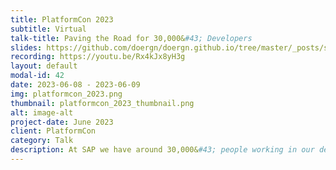 ```yaml
---
title: PlatformCon 2023
subtitle: Virtual
talk-title: Paving the Road for 30,000&#43; Developers
slides: https://github.com/doergn/doergn.github.io/tree/master/_posts/slides/PavedRoad_PlatformCon_2023.pdf
recording: https://youtu.be/Rx4kJx8yH3g
layout: default
modal-id: 42
date: 2023-06-08 - 2023-06-09
img: platformcon_2023.png
thumbnail: platformcon_2023_thumbnail.png
alt: image-alt
project-date: June 2023
client: PlatformCon
category: Talk
description: At SAP we have around 30,000&#43; people working in our development organization, with >1000 products on our price list using various technology stacks. How do you increase developer productivity at this scale? Backed by in-house user research and industry trends we decided to lower our team's cognitive load by introducing an in-house CI/CD platform called 'Hyperspace'. Dirk will talk about the obstacles of creating 'Hyperspace' with a "platform as a product" approach to an organization that was highly fragmented. Concepts of Paved Roads (a.k.a. Golden Paths) help us to provide guidance to teams with the aim to reduce team cognitive load and decrease support load on central teams Join Dirk's talk for lessons learned, impacts that we already see, and an outlook on what we envision in the Hyperspace.
---
```

